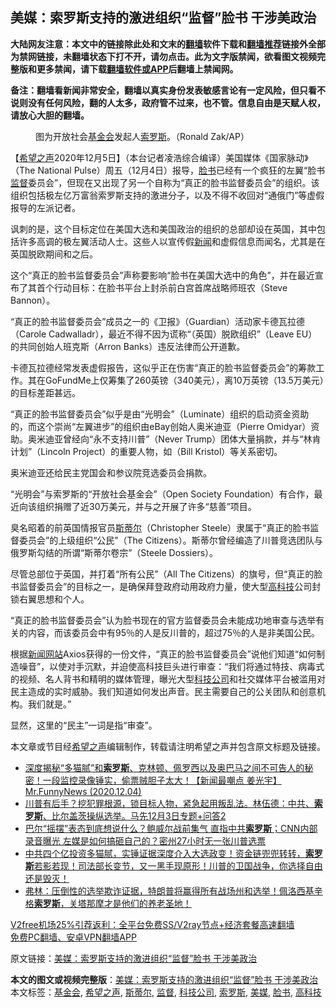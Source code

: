  <h2>美媒：索罗斯支持的激进组织“监督”脸书 干涉美政治</h2> <p class="notice"><b>大陆网友注意：本文中的链接除此处和文末的<a href="https://github.com/bannedbook/fanqiang" >翻墙</a>软件下载和<a href="https://github.com/killgcd/justmysocks/blob/master/README.md">翻墙推荐</a>链接外全部为禁网链接，未翻墙状态下打不开，请勿点击。此为文字版禁闻，欲看图文视频完整版和更多禁闻，请下载<a href="https://github.com/bannedbook/fanqiang">翻墙软件或APP</a>后翻墙上禁闻网。</p><p>备注：翻墙看新闻非常安全，翻墙以真实身份发表敏感言论有一定风险，但只看不说则没有任何风险，翻的人太多，政府管不过来，也不管。信息自由是天赋人权，请放心大胆的翻墙。</b></p>  <div class="entry"> <figure><figcaption>图为开放社会<a href="https://www.bannedbook.org/bnews/tag/%E5%9F%BA%E9%87%91%E4%BC%9A/" class="st_tag internal_tag" rel="tag" title="标签 基金会 下的日志">基金会</a>发起人<a href="https://www.bannedbook.org/bnews/tag/%e7%b4%a2%e7%bd%97%e6%96%af/" class="st_tag internal_tag" rel="tag" title="标签 索罗斯 下的日志">索罗斯</a>。（Ronald Zak/AP）</figcaption></figure> <p>【<span class='wp_keywordlink_affiliate'><a href="https://www.soundofhope.org" title="希望之声" target="_blank">希望之声</a></span>2020年12月5日】（本台记者凌浩综合编译）美国媒体《国家脉动》（The National Pulse）周五（12月4日）报导，<a href="https://www.bannedbook.org/bnews/tag/%e8%84%b8%e4%b9%a6/" class="st_tag internal_tag" rel="tag" title="标签 脸书 下的日志">脸书</a>已经有一个疯狂的左翼“脸书<a href="https://www.bannedbook.org/bnews/tag/%E7%9B%91%E7%9D%A3/" class="st_tag internal_tag" rel="tag" title="标签 监督 下的日志">监督</a>委员会”，但现在又出现了另一个自称为“真正的脸书监督委员会”的组织。该组织包括极左亿万富翁索罗斯支持的激进分子，以及不得不收回对“通俄门”等虚假报导的左派记者。</p> <p>讽刺的是，这个目标定位在美国大选和美国政治的组织的总部却设在英国，其中包括许多高调的极左翼活动人士。这些人以宣传假<span class='wp_keywordlink_affiliate'><a href="https://www.bannedbook.org/" title="新闻">新闻</a></span>和虚假信息而闻名，尤其是在英国脱欧期间和之后。</p> <p>这个“真正的脸书监督委员会”声称要影响“脸书在美国大选中的角色”，并在最近宣布了其首个行动目标：在脸书平台上封杀前白宫首席战略师班农（Steve Bannon）。</p>  <p>“真正的脸书监督委员会”成员之一的《卫报》（Guardian）活动家卡德瓦拉德（Carole Cadwalladr），最近不得不因为谎称“（英国）脱欧组织”（Leave EU）的共同创始人班克斯（Arron Banks）违反法律而公开道歉。</p> <p>卡德瓦拉德经常发表虚假报告，这似乎正在伤害“真正的脸书监督委员会”的筹款工作。其在GoFundMe上仅筹集了260英镑（340美元），离10万英镑（13.5万美元）的目标差距甚远。</p> <p>“真正的脸书监督委员会”似乎是由“光明会”（Luminate）组织的启动资金资助的，而这个崇尚“左翼进步”的组织由eBay创始人奥米迪亚（Pierre Omidyar）资助。奥米迪亚曾经向“永不支持川普”（Never Trump）团体大量捐款，并与“林肯计划”（Lincoln Project）的重要人物，如（Bill Kristol）等关系密切。</p>  <p>奥米迪亚还给民主党国会和参议院竞选委员会捐款。</p> <p>“光明会”与索罗斯的“开放社会基金会”（Open Society Foundation）有合作，最近向该组织捐赠了近30万美元，并与之开展了许多“慈善”项目。</p> <p>臭名昭着的前英国情报官员<a href="https://www.bannedbook.org/bnews/tag/%E6%96%AF%E8%92%82%E5%B0%94/" class="st_tag internal_tag" rel="tag" title="标签 斯蒂尔 下的日志">斯蒂尔</a>（Christopher Steele）隶属于“真正的脸书监督委员会”的上级组织“公民”（The Citizens）。斯蒂尔曾经编造了川普竞选团队与俄罗斯勾结的所谓“斯蒂尔卷宗”（Steele Dossiers）。</p>  <p>尽管总部位于英国，并打着“所有公民”（All The Citizens）的旗号，但“真正的脸书监督委员会”的目标之一，是确保拜登政府动用政府力量，使大型<a href="https://www.bannedbook.org/bnews/tag/%e9%ab%98%e7%a7%91%e6%8a%80/" class="st_tag internal_tag" rel="tag" title="标签 高科技 下的日志">高科技</a>公司封锁右翼思想和个人。</p> <p>“真正的脸书监督委员会”认为脸书现在的官方监督委员会未能成功地审查与选举有关的内容，而该委员会中有95％的人是反川普的，超过75％的人是非美国公民。</p> <p>根据<span class='wp_keywordlink_affiliate'><a href="https://www.bannedbook.org/" title="新闻网站">新闻网站</a></span>Axios获得的一份文件，“真正的脸书监督委员会”说他们知道“如何制造噪音”，以使对手沉默，并迫使高科技巨头进行审查：“我们将通过特技、病毒式的视频、名人背书和精明的媒体管理，曝光大型<a href="https://www.bannedbook.org/bnews/tag/%E7%A7%91%E6%8A%80%E5%85%AC%E5%8F%B8/" class="st_tag internal_tag" rel="tag" title="标签 科技公司 下的日志">科技公司</a>和社交媒体平台被滥用对民主造成的实时威胁。我们知道如何发出声音。民主需要自己的公关团队和创意机构。我们就是。”</p>  <p>显然，这里的“民主”一词是指“审查”。</p> <p>本文章或节目经<a href="https://www.bannedbook.org/bnews/tag/%e5%b8%8c%e6%9c%9b%e4%b9%8b%e5%a3%b0/" class="st_tag internal_tag" rel="tag" title="标签 希望之声 下的日志">希望之声</a>编辑制作，转载请注明希望之声并包含原文标题及链接。</p> <ul class='op-related-articles' title='相关阅读'> <li><a href='https://www.bannedbook.org/bnews/cbnews/20201205/1442390.html' target='_blank'>深度揭秘“多猫腻”和<b>索罗斯</b>、克林顿、佩罗西以及奥巴马之间不可告人的秘密！一段监控录像锤实，偷票贼胆子太大！【新闻最嘲点 姜光宇】Mr.FunnyNews (2020.12.04)‬</a></li> <li><a href='https://www.bannedbook.org/bnews/bannedvideo/20201203/1441595.html' target='_blank'>川普有后手？挖犯罪根源，锁目标人物，紧急起用叛乱法。林伍德：中共、<b>索罗斯</b>、比尔盖茨操纵选举。马先12月3日专题+问答2</a></li> <li><a href='https://www.bannedbook.org/bnews/bannedvideo/20201203/1441289.html' target='_blank'>巴尔“摇摆”表态到底想说什么？鲍威尔战前集气  直指中共<b>索罗斯</b>；CNN内部录音曝光  左媒是如何搞砸自己的？密州27小时无一张川普选票</a></li> <li><a href='https://www.bannedbook.org/bnews/cbnews/20201202/1440602.html' target='_blank'>中共四个亿投资多猫腻，实锤证据深度介入大选政变！资金链兜兜转转，<b>索罗斯</b>若影若现！司法部长变节，又一黑手现原形！川普的卫国战争，你选择自由还是毁灭！</a></li> <li><a href='https://www.bannedbook.org/bnews/bannedvideo/20201130/1439320.html' target='_blank'>弗林：压倒性的选举欺诈证据，特朗普将赢得所有战场州和选举！佩洛西基辛格<b>索罗斯</b>，关塔那摩才是他们的养老圣地！</a></li> </ul> <p class="texttj"> <a href="https://github.com/bannedbook/fanqiang/wiki/V2ray%E6%9C%BA%E5%9C%BA" target="_blank">V2free机场25%引荐返利：全平台免费SS/V2ray节点+经济套餐高速翻墙</a><br/> <a href="https://github.com/bannedbook/fanqiang/wiki/%E7%A6%81%E9%97%BB%E7%BD%91%E5%AE%89%E5%8D%93%E7%BF%BB%E5%A2%99%E6%96%B0%E9%97%BBAPP" target="_blank">免费PC翻墙、安卓VPN翻墙APP</a></p><p>原文链接：<a class="src_link"  href="https://www.soundofhope.org/post/450745" target="_blank">美媒：索罗斯支持的激进组织“监督”脸书 干涉美政治</a></p><a name='sharetosocial'></a>       <div><b>本文的图文或视频完整版</b>：<a href='https://www.bannedbook.org/bnews/comments/20201206/1442945.html'>美媒：索罗斯支持的激进组织“监督”脸书 干涉美政治</a></div>  </div><!--END ENTRY--> <div class="postfooter"> <div>本文标签：<a href="https://www.bannedbook.org/bnews/tag/%E5%9F%BA%E9%87%91%E4%BC%9A/" rel="tag">基金会</a>, <a href="https://www.bannedbook.org/bnews/tag/%e5%b8%8c%e6%9c%9b%e4%b9%8b%e5%a3%b0/" rel="tag">希望之声</a>, <a href="https://www.bannedbook.org/bnews/tag/%E6%96%AF%E8%92%82%E5%B0%94/" rel="tag">斯蒂尔</a>, <a href="https://www.bannedbook.org/bnews/tag/%E7%9B%91%E7%9D%A3/" rel="tag">监督</a>, <a href="https://www.bannedbook.org/bnews/tag/%E7%A7%91%E6%8A%80%E5%85%AC%E5%8F%B8/" rel="tag">科技公司</a>, <a href="https://www.bannedbook.org/bnews/tag/%e7%b4%a2%e7%bd%97%e6%96%af/" rel="tag">索罗斯</a>, <a href="https://www.bannedbook.org/bnews/tag/%e7%be%8e%e5%aa%92/" rel="tag">美媒</a>, <a href="https://www.bannedbook.org/bnews/tag/%e8%84%b8%e4%b9%a6/" rel="tag">脸书</a>, <a href="https://www.bannedbook.org/bnews/tag/%e9%ab%98%e7%a7%91%e6%8a%80/" rel="tag">高科技</a></div>  </div><!--END POSTFOOTER--> 
